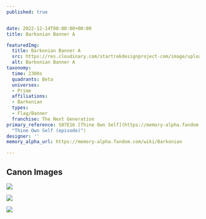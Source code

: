 ```yaml
---
published: true


date: 2022-12-14T08:00:00+00:00
title: Barkonian Banner A

featuredImg:
  title: Barkonian Banner A
  src: https://res.cloudinary.com/startrekdesignproject-com/image/upload/v1671076406/Barkonian-Banner-A.png
  alt: Barkonian Banner A
taxonomy:
  time: 2300s
  quadrants: Beta
  universes:
  - Prime
  affiliations:
  - Barkonian
  types:
  - Flag/Banner
  franchise: The Next Generation
primary_reference: S07E16 [Thine Own Self](https://memory-alpha.fandom.com/wiki/Thine_Own_Self_(episode)
  "Thine Own Self (episode)")
designer: ''
memory_alpha_url: https://memory-alpha.fandom.com/wiki/Barkonian

---
```

## Canon Images

![](https://res.cloudinary.com/startrekdesignproject-com/image/upload/v1671077318/Barkonian-Banner-A_TNG-7x16-3.jpg)

![](https://res.cloudinary.com/startrekdesignproject-com/image/upload/v1671077318/Barkonian-Banner-A_TNG-7x16-1.jpg)

![](https://res.cloudinary.com/startrekdesignproject-com/image/upload/v1671077318/Barkonian-Banner-A_TNG-7x16-2.jpg)